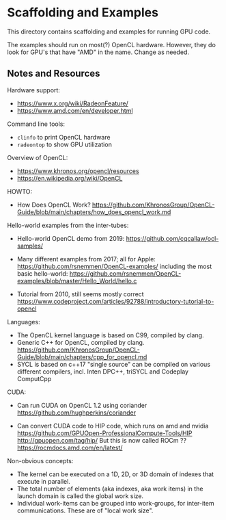 Scaffolding and Examples
========================
This directory contains scaffolding and examples for running GPU code.

The examples should run on most(?) OpenCL hardware. However, they do
look for GPU's that have "AMD" in the name. Change as needed.

Notes and Resources
-------------------

Hardware support:
* https://www.x.org/wiki/RadeonFeature/
* https://www.amd.com/en/developer.html

Command line tools:
* `clinfo` to print OpenCL hardware
* `radeontop` to show GPU utilization

Overview of OpenCL:
* https://www.khronos.org/opencl/resources
* https://en.wikipedia.org/wiki/OpenCL

HOWTO:
* How Does OpenCL Work?
  https://github.com/KhronosGroup/OpenCL-Guide/blob/main/chapters/how_does_opencl_work.md

Hello-world examples from the inter-tubes:

* Hello-world OpenCL demo from 2019:
  https://github.com/cqcallaw/ocl-samples/

* Many different examples from 2017; all for Apple:
  https://github.com/rsnemmen/OpenCL-examples/
  including the most basic hello-world:
  https://github.com/rsnemmen/OpenCL-examples/blob/master/Hello_World/hello.c

* Tutorial from 2010, still seems mostly correct
  https://www.codeproject.com/articles/92788/introductory-tutorial-to-opencl

Languages:
* The OpenCL kernel language is based on C99, compiled by clang.
* Generic C++ for OpenCL, compiled by clang.
  https://github.com/KhronosGroup/OpenCL-Guide/blob/main/chapters/cpp_for_opencl.md
* SYCL is based on c++17 "single source" can be compiled on various
  different compilers, incl. Inten DPC++, triSYCL and Codeplay ComputCpp

CUDA:
* Can run CUDA on OpenCL 1.2 using coriander
  https://github.com/hughperkins/coriander

* Can convert CUDA code to HIP code, which runs on amd and nvidia
  https://github.com/GPUOpen-ProfessionalCompute-Tools/HIP
  http://gpuopen.com/tag/hip/
  But this is now called ROCm ??
  https://rocmdocs.amd.com/en/latest/

Non-obvious concepts:
* The kernel can be executed on a 1D, 2D, or 3D domain of indexes that
  execute in parallel.
* The total number of elements (aka indexes, aka work items) in the
  launch domain is called the global work size.
* Individual work-items can be grouped into work-groups, for inter-item
  communications. These are of "local work size".
